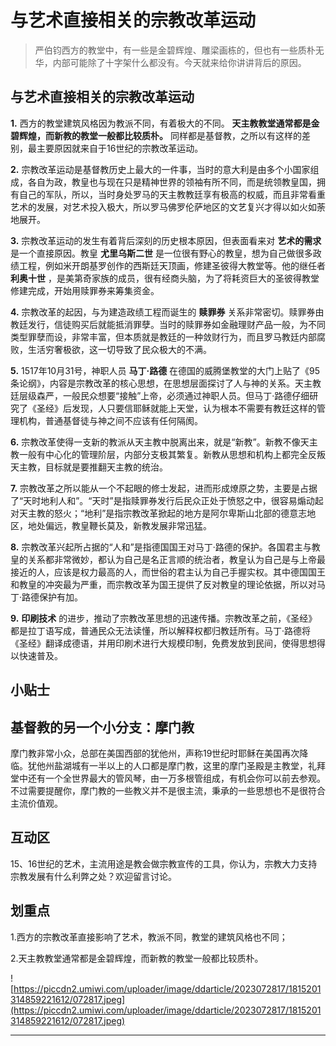 # 与艺术直接相关的宗教改革运动

> 严伯钧西方的教堂中，有一些是金碧辉煌、雕梁画栋的，但也有一些质朴无华，内部可能除了十字架什么都没有。今天就来给你讲讲背后的原因。

## 与艺术直接相关的宗教改革运动

 **1.** 西方的教堂建筑风格因为教派不同，有着极大的不同。 **天主教教堂通常都是金碧辉煌，而新教的教堂一般都比较质朴。** 同样都是基督教，之所以有这样的差别，最主要原因就来自于16世纪的宗教改革运动。

 **2.** 宗教改革运动是基督教历史上最大的一件事，当时的意大利是由多个小国家组成，各自为政，教皇也与现在只是精神世界的领袖有所不同，而是统领教皇国，拥有自己的军队，所以，当时身处罗马的天主教教廷享有极高的权威，而且非常看重艺术的发展，对艺术投入极大，所以罗马佛罗伦萨地区的文艺复兴才得以如火如荼地展开。

 **3.** 宗教改革运动的发生有着背后深刻的历史根本原因，但表面看来对 **艺术的需求** 是一个直接原因。教皇 **尤里乌斯二世** 是一位很有野心的教皇，想为自己做很多政绩工程，例如米开朗基罗创作的西斯廷天顶画，修建圣彼得大教堂等。他的继任者 **利奥十世** ，是美第奇家族的成员，很有经商头脑，为了将耗资巨大的圣彼得教堂修建完成，开始用赎罪券来筹集资金。

 **4.** 宗教改革的起因，与为建造政绩工程而诞生的 **赎罪券** 关系非常密切。赎罪券由教廷发行，信徒购买后就能抵消罪孽。当时的赎罪券如金融理财产品一般，为不同类型罪孽而设，非常丰富，但本质就是教廷的一种敛财行为，而且罗马教廷内部腐败，生活穷奢极欲，这一切导致了民众极大的不满。

 **5.** 1517年10月31号，神职人员 **马丁·路德** 在德国的威腾堡教堂的大门上贴了《95条论纲》，内容是宗教改革的核心思想，在思想层面探讨了人与神的关系。天主教廷层级森严，一般民众想要“接触”上帝，必须通过神职人员。但马丁·路德仔细研究了《圣经》后发现，人只要信耶稣就能上天堂，认为根本不需要有教廷这样的管理机构，普通基督徒与神之间不应该有任何隔阂。

 **6.** 宗教改革使得一支新的教派从天主教中脱离出来，就是“新教”。新教不像天主教一般有中心化的管理阶层，内部分支极其繁复。新教从思想和机构上都完全反叛天主教，目标就是要推翻天主教的统治。

 **7.** 宗教改革之所以能从一个不起眼的修士发起，进而形成燎原之势，主要是占据了“天时地利人和”。“天时”是指赎罪券发行后民众正处于愤怒之中，很容易煽动起对天主教的怒火；“地利”是指宗教改革掀起的地方是阿尔卑斯山北部的德意志地区，地处偏远，教皇鞭长莫及，新教发展非常迅猛。

 **8.** 宗教改革兴起所占据的“人和”是指德国国王对马丁·路德的保护。各国君主与教皇的关系都非常微妙，都认为自己是名正言顺的统治者，教皇认为自己是与上帝最接近的人，应该是权力最高的人，而世俗的君主认为自己手握实权。其中德国国王和教皇的冲突最为严重，而宗教改革为国王提供了反对教皇的理论依据，所以对马丁·路德保护有加。

 **9.**  **印刷技术** 的进步，推动了宗教改革思想的迅速传播。宗教改革之前，《圣经》都是拉丁语写成，普通民众无法读懂，所以解释权都归教廷所有。马丁·路德将《圣经》翻译成德语，并用印刷术进行大规模印制，免费发放到民间，使得思想得以快速普及。

## 小贴士

## 基督教的另一个小分支：摩门教

摩门教非常小众，总部在美国西部的犹他州，声称19世纪时耶稣在美国再次降临。犹他州盐湖城有一半以上的人口都是摩门教，这里的摩门圣殿是主教堂，礼拜堂中还有一个全世界最大的管风琴，由一万多根管组成，有机会你可以前去参观。不过需要提醒你，摩门教的一些教义并不是很主流，秉承的一些思想也不是很符合主流价值观。

## 互动区

15、16世纪的艺术，主流用途是教会做宗教宣传的工具，你认为，宗教大力支持宗教发展有什么利弊之处？欢迎留言讨论。

## 划重点

1.西方的宗教改革直接影响了艺术，教派不同，教堂的建筑风格也不同；

2.天主教教堂通常都是金碧辉煌，而新教的教堂一般都比较质朴。

![https://piccdn2.umiwi.com/uploader/image/ddarticle/2023072817/1815201314859221612/072817.jpeg](https://piccdn2.umiwi.com/uploader/image/ddarticle/2023072817/1815201314859221612/072817.jpeg)

---
